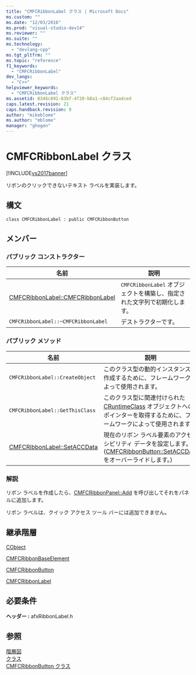 ```yaml
---
title: "CMFCRibbonLabel クラス | Microsoft Docs"
ms.custom: ""
ms.date: "12/03/2016"
ms.prod: "visual-studio-dev14"
ms.reviewer: ""
ms.suite: ""
ms.technology: 
  - "devlang-cpp"
ms.tgt_pltfrm: ""
ms.topic: "reference"
f1_keywords: 
  - "CMFCRibbonLabel"
dev_langs: 
  - "C++"
helpviewer_keywords: 
  - "CMFCRibbonLabel クラス"
ms.assetid: 0346c891-83bf-4f20-b8a1-c84cf2aadced
caps.latest.revision: 21
caps.handback.revision: 9
author: "mikeblome"
ms.author: "mblome"
manager: "ghogen"
---
```

# CMFCRibbonLabel クラス
[!INCLUDE[vs2017banner](../../assembler/inline/includes/vs2017banner.md)]

リボンのクリックできないテキスト ラベルを実装します。  
  
## 構文  
  
```  
class CMFCRibbonLabel : public CMFCRibbonButton  
```  
  
## メンバー  
  
### パブリック コンストラクター  
  
|名前|説明|  
|--------|--------|  
|[CMFCRibbonLabel::CMFCRibbonLabel](../Topic/CMFCRibbonLabel::CMFCRibbonLabel.md)|`CMFCRibbonLabel` オブジェクトを構築し、指定された文字列で初期化します。|  
|`CMFCRibbonLabel::~CMFCRibbonLabel`|デストラクターです。|  
  
### パブリック メソッド  
  
|名前|説明|  
|--------|--------|  
|`CMFCRibbonLabel::CreateObject`|このクラス型の動的インスタンスを作成するために、フレームワークによって使用されます。|  
|`CMFCRibbonLabel::GetThisClass`|このクラス型に関連付けられた [CRuntimeClass](../Topic/CRuntimeClass%20Structure.md) オブジェクトへのポインターを取得するために、フレームワークによって使用されます。|  
|[CMFCRibbonLabel::SetACCData](../Topic/CMFCRibbonLabel::SetACCData.md)|現在のリボン ラベル要素のアクセシビリティ データを設定します。  \([CMFCRibbonButton::SetACCData](../Topic/CMFCRibbonButton::SetACCData.md) をオーバーライドします。\)|  
  
### 解説  
 リボン ラベルを作成したら、[CMFCRibbonPanel::Add](../Topic/CMFCRibbonPanel::Add.md) を呼び出してそれをパネルに追加します。  
  
 リボン ラベルは、クイック アクセス ツール バーには追加できません。  
  
## 継承階層  
 [CObject](../Topic/CObject%20Class.md)  
  
 [CMFCRibbonBaseElement](../../mfc/reference/cmfcribbonbaseelement-class.md)  
  
 [CMFCRibbonButton](../../mfc/reference/cmfcribbonbutton-class.md)  
  
 [CMFCRibbonLabel](../../mfc/reference/cmfcribbonlabel-class.md)  
  
## 必要条件  
 **ヘッダー :** afxRibbonLabel.h  
  
## 参照  
 [階層図](../../mfc/hierarchy-chart.md)   
 [クラス](../Topic/MFC%20Classes.md)   
 [CMFCRibbonButton クラス](../../mfc/reference/cmfcribbonbutton-class.md)